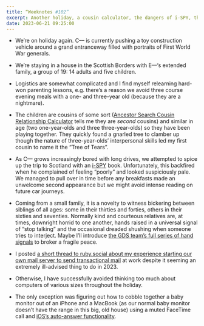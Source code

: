 ```yaml
---
title: “Weeknotes #102”
excerpt: Another holiday, a cousin calculator, the dangers of i-SPY, the inhumanity of siblings, and avoiding thinking about computers.
date: 2023-06-21 09:25:00
---
```

*   We’re on holiday again. C–– is currently pushing a toy construction vehicle around a grand entranceway filled with portraits of First World War generals.

*   We’re staying in a house in the Scottish Borders with E––‘s extended family, a group of 19: 14 adults and five children.

*   Logistics are somewhat complicated and I find myself relearning hard-won parenting lessons, e.g. there’s a reason we avoid three course evening meals with a one- and three-year old (because they are a nightmare).

*   The children are cousins of some sort ([Ancestor Search Cousin Relationship Calculator](http://www.searchforancestors.com/utility/cousincalculator.html) tells me they are _second_ cousins) and similar in age (two one-year-olds and three three-year-olds) so they have been playing together. They quickly found a gnarled tree to clamber up though the nature of three-year-olds’ interpersonal skills led my first cousin to name it the “Tree of Tears”.

*   As C–– grows increasingly bored with long drives, we attempted to spice up the trip to Scotland with an [i-SPY](https://collins.co.uk/collections/i-spy) book. Unfortunately, this backfired when he complained of feeling “poorly” and looked suspiciously pale. We managed to pull over in time before any breakfasts made an unwelcome second appearance but we might avoid intense reading on future car journeys.

*   Coming from a small family, it is a novelty to witness bickering between siblings of all ages: some in their thirties and forties, others in their sixties and seventies. Normally kind and courteous relatives are, at times, downright horrid to one another, hands raised in a universal signal of “stop talking” and the occasional dreaded shushing when someone tries to interject. Maybe I’ll introduce [the GDS team’s full series of hand signals](https://gds.blog.gov.uk/2016/10/07/platform-as-a-service-team-takes-even-handed-approach-to-meetings/) to broker a fragile peace.

*   I posted [a short thread to ruby.social about my experience starting our own mail server to send transactional mail](https://ruby.social/@mudge/110536287876333703) at work despite it seeming an extremely ill-advised thing to do in 2023.

*   Otherwise, I have successfully avoided thinking too much about computers of various sizes throughout the holiday.

*   The only exception was figuring out how to cobble together a baby monitor out of an iPhone and a MacBook (as our normal baby monitor doesn’t have the range in this big, old house) using a muted FaceTime call and [iOS’s auto-answer functionality](https://support.apple.com/en-gb/guide/iphone/iph29145acf1/ios#:~:text=You%20can%20automatically%20direct%20the,then%20choose%20an%20audio%20destination).